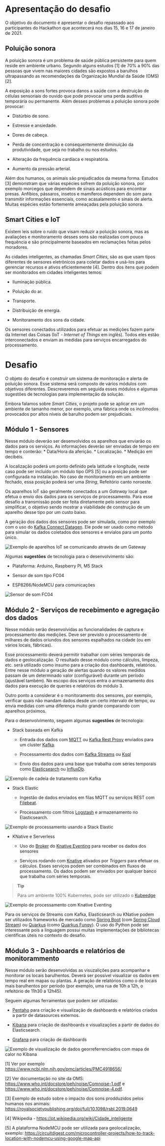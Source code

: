 Apresentação do desafio
=======================

O objetivo do documento é apresentar o desafio repassado aos
participantes do Hackathon que acontecerá nos dias 15, 16 e 17 de
janeiro de 2021.

Poluição sonora
---------------

A poluição sonora é um problema de saúde pública persistente para quem
reside em ambiente urbano. Segundo alguns estudos [1] de 70% a 90% das
pessoas que vivem nas maiores cidades são expostos a barulhos
ultrapassando as recomendações da Organização Mundial da Saúde (OMS)[2].

A exposição a sons fortes provoca danos a saúde com a destruição de
células sensoriais do ouvido que pode provocar uma perda auditiva
temporária ou permanente. Além desses problemas a poluição sonora pode
provocar:

-   Distúrbio de sono.

-   Estresse e ansiedade.

-   Dores de cabeça.

-   Perda de concentração e consequentemente diminuição da
    produtividade, que seja no trabalho ou nos estudos.

-   Alteração da frequência cardíaca e respiratória.

-   Aumento da pressão arterial.

Além dos humanos, os animais são prejudicados da mesma forma. Estudos
[3] demonstram que várias espécies sofrem da poluição sonora, por
exemplo morcegos que dependem de sinais acústicos para encontrar presas.
Anfíbios, pássaros, insetos e mamíferos dependem do som para transmitir
informações essenciais, como acasalamento e sinais de alerta. Muitas
espécies estão fortemente ameaçadas pela poluição sonora.

Smart Cities e IoT
------------------

Existem leis sobre o ruído que visam reduzir a poluição sonora, mas as
avaliações e monitoramento desses sons são realizadas com pouca
frequência e são principalmente baseados em reclamações feitas pelos
moradores.

As cidades inteligentes, as chamadas *Smart Cities*, são as que usam
tipos diferentes de sensores eletrônicos para coletar dados e usá-los
para gerenciar recursos e ativos eficientemente [4]. Dentro dos itens
que podem ser monitorados em cidades inteligentes temos:

-   Iluminação pública.

-   Poluição do ar.

-   Transporte.

-   Distribuição de energia.

-   Monitoramento dos sons da cidade.

Os sensores conectados utilizados para efetuar as medições fazem parte
da Internet das Coisas (IoT - *Internet of Things* em inglês). Todos
eles estão interconectados e enviam as medidas para serviços
encarregados do processamento.

Desafio
=======

O objeto do desafio é construir um sistema de monitoração e alerta de
poluição sonora. Esse sistema será composto de vários módulos com
objetivos diferentes. Descreveremos em seguida esses módulos e algumas
sugestões de tecnologias para implementação da solução.

Embora falamos sobre *Smart Cities*, o projeto pode se aplicar em um
ambiente de tamanho menor, por exemplo, uma fábrica onde os incômodos
provocados por altos níveis de barulho podem ser prejudiciais.

Módulo 1 - Sensores
-------------------

Nesse módulo deverão ser desenvolvidos os aparelhos que enviarão os
dados para os serviços. As informações deverão ser enviadas de tempo em
tempo e conterão: \* Data/Hora da aferição. \* Localização. \* Medição
em decibéis.

A localização poderá um ponto definido pela latitude e longitude, neste
caso pode ser incluído um módulo tipo GPS [5] ou a posição pode ser
configurada na instalação. No caso de monitoramento em um ambiente
fechado, essa posição poderá ser uma *String*, Refeitório canto
noroeste.

Os aparelhos IoT são geralmente conectados a um *Gateway* local que
efetua o envio dos dados para os serviços de processamento. Para esse
desafio a transmissão pode ser feita diretamente pelo sensor para
simplificar, o objetivo sendo mostrar a viabilidade de construção de um
aparelho desse tipo por um custo baixo.

A geração dos dados dos sensores pode ser simulada, como por exemplo com
o uso do [Kafka Connect
Datagen](https://docs.confluent.io/platform/current/tutorials/examples/clients/docs/kafka-connect-datagen.html).
Ele pode ser usado como método para simular os dados coletados dos
sensores e envialos para um ponto único.

![Exemplo de aparelhos IoT se comunicando através de um
*Gateway*](img/iot-gateway.png)

Algumas **sugestões** de tecnologia para o desenvolvimento são:

-   Plataforma: Arduino, Raspberry PI, M5 Stack

-   Sensor de som tipo FC04

-   ESP8266/NodeMCU para comunicações

![Sensor de som FC04](img/fc04.png)

Módulo 2 - Serviços de recebimento e agregação dos dados
--------------------------------------------------------

Nesse módulo serão desenvolvidas as funcionalidades de captura e
processamento das medições. Deve ser previsto o processamento de
milhares de dados oriundos dos sensores espalhados na cidade (ou em
vários locais, fábricas).

Esse processamento deverá permitir trabalhar com séries temporais de
dados e geolocalização. O resultado desse módulo como cálculos, limpeza,
etc. será utilizado como insumo para a criação dos dashboards,
relatórios. Entre nesse módulo a geração de alertas quando os valores
medidos passam de um determinado valor (configurável) durante um período
(ajustável também). No escopo dos serviços entra o armazenamento dos
dados para execução de queries e relatórios do módulo 3.

Outro ponto a considerar é o monitoramento dos sensores, por exemplo,
verificar quais não mandam dados desde um certo intervalo de tempo, ou
envia medidas com uma diferença muito grande comparando com aparelhos
próximos.

Para o desenvolvimento, seguem algumas **sugestões** de tecnologia:

-   Stack baseada em Kafka

    -   Entrada dos dados com
        [MQTT](https://mosquitto.org/man/mqtt-7.html) ou [Kafka Rest
        Proxy](https://docs.confluent.io/current/kafka-rest/index.html)
        enviados para um cluster [Kafka](https://kafka.apache.org/).

    -   Processamento dos dados com [Kafka
        Streams](https://kafka.apache.org/documentation/streams/) ou
        [Ksql](https://ksqldb.io/)

    -   Envio dos dados para uma base que trabalha com séries temporais
        como [Elasticsearch](https://www.elastic.co/pt/elasticsearch/)
        ou [InfluxDb](https://www.influxdata.com/).

![Exemplo de cadeia de tratamento com
Kafka](img/kafka-asset-tracking.png)

-   Stack Elastic

    -   Ingestão de dados enviados em filas MQTT ou serviços REST com
        [Filebeat](https://www.elastic.co/pt/beats/filebeat).

    -   Processamento com filtros
        [Logstash](https://www.elastic.co/pt/logstash) e armazenamento
        no Elasticsearch.

![Exemplo de processamento usando a Stack Elastic](img/iot-elastic.png)

-   KNative e Serverless

    -   Uso do [Broker](https://knative.dev/docs/eventing/broker/) do
        [Knative Eventing](https://knative.dev/docs/eventing/) para
        receber os dados dos sensores

    -   Serviços rodando com [Knative](https://knative.dev/) ativados
        por *Triggers* para efetuar os cálculos. Esses serviços podem
        ser combinados em fluxos de processamento. Os dados podem ser
        enviados por qualquer banco que trabalha com séries temporais.

> **Tip**
>
> Para um ambiente 100% Kubernetes, pode ser utilizado o
> [Kubeedge](https://kubeedge.io/en/)

![Exemplo de processamento com Knative
Eventing](img/broker-trigger-overview.png)

Para os serviços de Streams com Kafka, Elasticsearch ou KNative podem
ser utilizados frameworks de mercado como [Spring
Boot](https://spring.io/projects/spring-boot) (com [Spring Cloud
Stream](https://docs.spring.io/spring-cloud-stream/docs/3.0.8.RELEASE/reference/html/))
ou [Quarkus](https://quarkus.io/) (como [Quarkus
Funqy](https://quarkus.io/guides/funqy-knative-events)). O uso do Python
pode ser interessante pois a linguagem possui muitas implementações de
bibliotecas científicas úteis no contexto do desafio.

Módulo 3 - Dashboards e relatórios de monitorammento
----------------------------------------------------

Nesse módulo serão desenvolvidas as visuzalições para acompanhar e
monitorar os locais barulhentos. Deverá ser possível visualizar os dados
em tempo real em mapas ou plantas. A geração de relatórios como o de
locais mais barulhentos por período (por exemplo, uma rua de 10h a 12h,
o refeitório de 11h30 a 12h45).

Seguem algumas ferramentas que podem ser utlizadas:

-   [Pentaho](https://www.hitachivantara.com/en-us/products/data-management-analytics/pentaho-business-analytics.html)
    para criação e visualização de dashboards e relatórios criados a
    partir de datasources externos.

-   [Kibana](https://www.elastic.co/pt/kibana) para criação de
    dashboards e visualizações a partir de dados do Elasticsearch.

-   [Grafana](https://grafana.com/) para criação de dashboards

![Exemplo de visualização de dados georreferrenciados com mapa de calor
no Kibana](img/kibana-heatmap21.png)

[1] Ver por exemplo
<https://www.ncbi.nlm.nih.gov/pmc/articles/PMC4918656/>

[2] Ver documentação no site da OMS:
<https://www.who.int/docstore/peh/noise/Comnoise-1.pdf> e
<https://www.who.int/docstore/peh/noise/Comnoise-4.pdf>.

[3] Exemplo de estudo sobre o impacto dos sons prodduzidos pelos humanos
nos animais:
<https://royalsocietypublishing.org/doi/full/10.1098/rsbl.2019.0649>

[4] Wikipedia - <https://pt.wikipedia.org/wiki/Cidade_inteligente>

[5] A plataforma NodeMCU pode ser utilizada para geolocalização,
exemplo:
<https://circuitdigest.com/microcontroller-projects/how-to-track-location-with-nodemcu-using-google-map-api>
